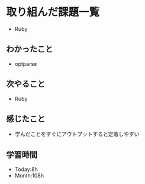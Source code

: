 # 取り組んだ課題一覧
- Ruby
## わかったこと
- optparse
## 次やること
- Ruby
## 感じたこと
- 学んだことをすぐにアウトプットすると定着しやすい
## 学習時間
- Today:8h
- Month:108h
